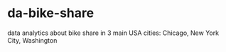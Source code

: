# da-bike-share
data analytics about bike share in 3 main USA cities: Chicago, New York City, Washington
